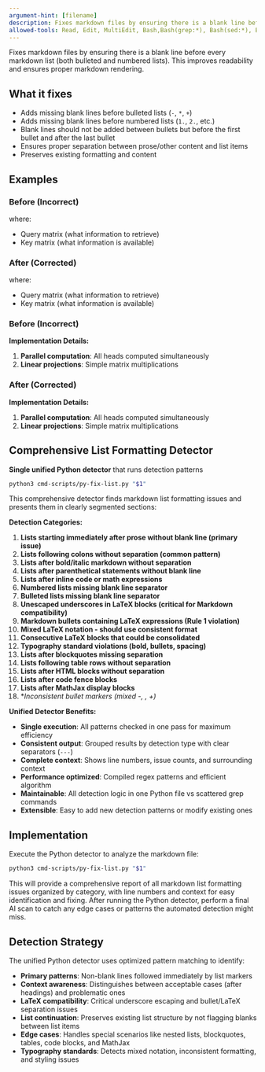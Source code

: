 ```yaml
---
argument-hint: [filename]
description: Fixes markdown files by ensuring there is a blank line before every markdown list
allowed-tools: Read, Edit, MultiEdit, Bash,Bash(grep:*), Bash(sed:*), Bash(awk:*)
---
```


Fixes markdown files by ensuring there is a blank line before every markdown list (both bulleted and numbered lists). This improves readability and ensures proper markdown rendering.

## What it fixes
- Adds missing blank lines before bulleted lists (`-`, `*`, `+`)
- Adds missing blank lines before numbered lists (`1.`, `2.`, etc.)
- Blank lines should not be added between bullets but before the first bullet and after the last bullet
- Ensures proper separation between prose/other content and list items
- Preserves existing formatting and content

## Examples

### Before (Incorrect)
where:
- Query matrix (what information to retrieve)
- Key matrix (what information is available)

### After (Corrected)
where:

- Query matrix (what information to retrieve)
- Key matrix (what information is available)

### Before (Incorrect)

**Implementation Details:**
1. **Parallel computation**: All heads computed simultaneously
2. **Linear projections**: Simple matrix multiplications


### After (Corrected)

**Implementation Details:**

1. **Parallel computation**: All heads computed simultaneously
2. **Linear projections**: Simple matrix multiplications


## Comprehensive List Formatting Detector

**Single unified Python detector** that runs detection patterns 

```bash
python3 cmd-scripts/py-fix-list.py "$1"
```

This comprehensive detector finds markdown list formatting issues and presents them in clearly segmented sections:

**Detection Categories:**
1. **Lists starting immediately after prose without blank line (primary issue)**
2. **Lists following colons without separation (common pattern)**
3. **Lists after bold/italic markdown without separation**
4. **Lists after parenthetical statements without blank line**
5. **Lists after inline code or math expressions**
6. **Numbered lists missing blank line separator**
7. **Bulleted lists missing blank line separator**
8. **Unescaped underscores in LaTeX blocks (critical for Markdown compatibility)**
9. **Markdown bullets containing LaTeX expressions (Rule 1 violation)**
10. **Mixed LaTeX notation - should use consistent format**
11. **Consecutive LaTeX blocks that could be consolidated**
12. **Typography standard violations (bold, bullets, spacing)**
13. **Lists after blockquotes missing separation**
14. **Lists following table rows without separation**
15. **Lists after HTML blocks without separation**
16. **Lists after code fence blocks**
17. **Lists after MathJax display blocks**
18. **Inconsistent bullet markers (mixed -, *, +)**

**Unified Detector Benefits:**
- **Single execution**: All patterns checked in one pass for maximum efficiency
- **Consistent output**: Grouped results by detection type with clear separators (`---`)
- **Complete context**: Shows line numbers, issue counts, and surrounding context
- **Performance optimized**: Compiled regex patterns and efficient algorithm
- **Maintainable**: All detection logic in one Python file vs scattered grep commands
- **Extensible**: Easy to add new detection patterns or modify existing ones

## Implementation

Execute the Python detector to analyze the markdown file:

```bash
python3 cmd-scripts/py-fix-list.py "$1"
```

This will provide a comprehensive report of all markdown list formatting issues organized by category, with line numbers and context for easy identification and fixing. After running the Python detector, perform a final AI scan to catch any edge cases or patterns the automated detection might miss.

## Detection Strategy

The unified Python detector uses optimized pattern matching to identify:

- **Primary patterns**: Non-blank lines followed immediately by list markers
- **Context awareness**: Distinguishes between acceptable cases (after headings) and problematic ones
- **LaTeX compatibility**: Critical underscore escaping and bullet/LaTeX separation issues
- **List continuation**: Preserves existing list structure by not flagging blanks between list items
- **Edge cases**: Handles special scenarios like nested lists, blockquotes, tables, code blocks, and MathJax
- **Typography standards**: Detects mixed notation, inconsistent formatting, and styling issues

